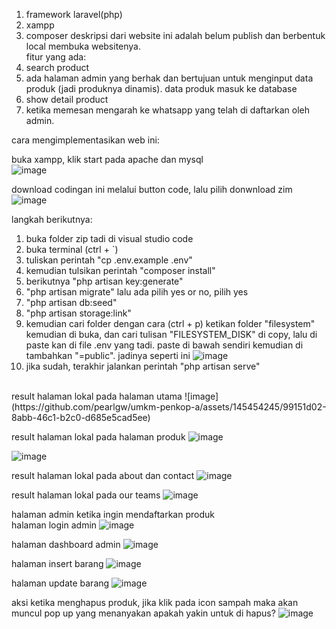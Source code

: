 1. framework laravel(php)
2. xampp
3. composer
deskripsi dari website ini adalah belum publish dan berbentuk local membuka websitenya. <br>
fitur yang ada:
1. search product
2. ada halaman admin yang berhak dan bertujuan untuk menginput data produk (jadi produknya dinamis). data produk masuk ke database
3. show detail product
4. ketika memesan mengarah ke whatsapp yang telah di daftarkan oleh admin.

cara mengimplementasikan web ini:

buka xampp, klik start pada apache dan mysql <br>
![image](https://github.com/pearlgw/umkm-penkop-a/assets/145454245/d7264c8a-5495-47f9-ae5b-0180eb571bf6)

download codingan ini melalui button code, lalu pilih donwnload zim
![image](https://github.com/pearlgw/umkm-penkop-a/assets/145454245/a6ca1a30-2b6c-4a78-a195-c76d170f8061)

langkah berikutnya:
1. buka folder zip tadi di visual studio code
2. buka terminal (ctrl + `)
3. tuliskan perintah "cp .env.example .env"
4. kemudian tulsikan perintah "composer install"
5. berikutnya "php artisan key:generate"
6. "php artisan migrate" lalu ada pilih yes or no, pilih yes
7. "php artisan db:seed"
8. "php artisan storage:link"
9. kemudian cari folder dengan cara (ctrl + p) ketikan folder "filesystem" kemudian di buka, dan cari tulisan "FILESYSTEM_DISK" di copy, lalu di paste kan di file .env yang tadi. paste di bawah sendiri kemudian di tambahkan "=public". jadinya seperti ini
![image](https://github.com/pearlgw/umkm-penkop-a/assets/145454245/db5778fa-0a43-44b3-ac08-6a6fe717de3e)
10. jika sudah, terakhir jalankan perintah "php artisan serve"
<br>
result halaman lokal pada halaman utama
![image](https://github.com/pearlgw/umkm-penkop-a/assets/145454245/99151d02-8abb-46c1-b2c0-d685e5cad5ee)

result halaman lokal pada halaman produk
![image](https://github.com/pearlgw/umkm-penkop-a/assets/145454245/2dbb465c-e1ae-411b-913b-0a618c63931b)

![image](https://github.com/pearlgw/umkm-penkop-a/assets/145454245/aaa0e961-7c71-4789-9e07-c6fa6ee19518)

result halaman lokal pada about dan contact
![image](https://github.com/pearlgw/umkm-penkop-a/assets/145454245/92c07f2b-e742-40e4-8331-22d32591c849)

result halaman lokal pada our teams
![image](https://github.com/pearlgw/umkm-penkop-a/assets/145454245/3a0b7000-d952-45d5-bcd8-5867e7b7f709)

halaman admin ketika ingin mendaftarkan produk <br>
halaman login admin
![image](https://github.com/pearlgw/umkm-penkop-a/assets/145454245/c2dfcff0-3f3d-4bd6-9bef-0dc371d5de0d)

halaman dashboard admin
![image](https://github.com/pearlgw/umkm-penkop-a/assets/145454245/52c18670-0516-4023-9eee-22bfd8e86c45)

halaman insert barang
![image](https://github.com/pearlgw/umkm-penkop-a/assets/145454245/aab686c8-acc4-4bc8-adcb-68c44b20834d)

halaman update barang
![image](https://github.com/pearlgw/umkm-penkop-a/assets/145454245/af5d0eea-af8d-4428-beec-6dabbac4110c)

aksi ketika menghapus produk, jika klik pada icon sampah maka akan muncul pop up yang menanyakan apakah yakin untuk di hapus?
![image](https://github.com/pearlgw/umkm-penkop-a/assets/145454245/fbc0bc2a-04ed-4eb0-b074-5ea5bfda8660)



